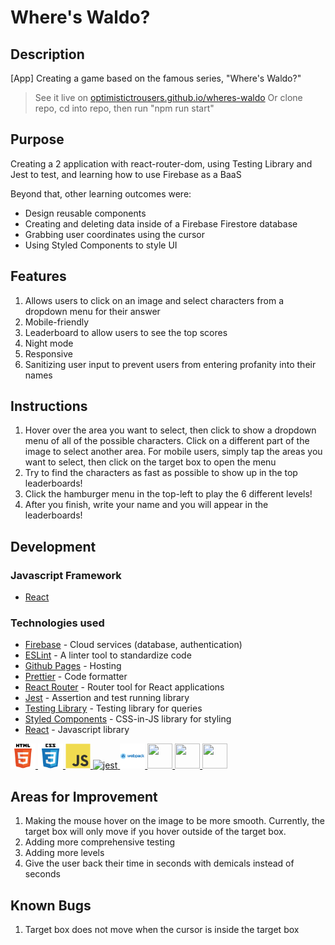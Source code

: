 # Where's Waldo?

## Description

[App] Creating a game based on the famous series, "Where's Waldo?" 

> See it live on [optimistictrousers.github.io/wheres-waldo](https://optimistictrousers.github.io/wheres-waldo/)
> Or clone repo, cd into repo, then run "npm run start"

## Purpose

Creating a 2 application with react-router-dom, using Testing Library and Jest to test, and learning how to use Firebase as a BaaS

Beyond that, other learning outcomes were:

- Design reusable components
- Creating and deleting data inside of a Firebase Firestore database
- Grabbing user coordinates using the cursor
- Using Styled Components to style UI


## Features

1. Allows users to click on an image and select characters from a dropdown menu for their answer
2. Mobile-friendly
3. Leaderboard to allow users to see the top scores
4. Night mode
5. Responsive
6. Sanitizing user input to prevent users from entering profanity into their names

## Instructions

1. Hover over the area you want to select, then click to show a dropdown menu of all of the possible characters. Click on a different part of the image to select another area. For mobile users, simply tap the areas you want to select, then click on the target box to open the menu
2. Try to find the characters as fast as possible to show up in the top leaderboards!
3. Click the hamburger menu in the top-left to play the 6 different levels!
4. After you finish, write your name and you will appear in the leaderboards!

## Development

### Javascript Framework

- [React](https://github.com/facebook/create-react-app)

### Technologies used

- [Firebase](https://firebase.google.com/) - Cloud services (database, authentication)
- [ESLint](https://eslint.org/) - A linter tool to standardize code
- [Github Pages](https://pages.github.com/) - Hosting
- [Prettier](https://prettier.io/) - Code formatter
- [React Router](https://reactrouter.com/web/guides/quick-start) - Router tool for React applications
- [Jest](https://github.com/facebook/jest) - Assertion and test running library
- [Testing Library](https://github.com/testing-library/dom-testing-library) - Testing library for queries
- [Styled Components](https://github.com/styled-components/styled-components) - CSS-in-JS library for styling
- [React](https://github.com/facebook/react/) - Javascript library

<p align="left"> 
<a href="https://www.w3.org/html/" target="_blank"> <img src="https://raw.githubusercontent.com/devicons/devicon/master/icons/html5/html5-original-wordmark.svg" alt="html5" width="40" height="40"/> </a> 
<a href="https://www.w3schools.com/css/" target="_blank"> <img src="https://raw.githubusercontent.com/devicons/devicon/master/icons/css3/css3-original-wordmark.svg" alt="css3" width="40" height="40"/> </a>
<a href="https://developer.mozilla.org/en-US/docs/Web/JavaScript" target="_blank"> <img src="https://raw.githubusercontent.com/devicons/devicon/master/icons/javascript/javascript-original.svg" alt="javascript" width="40" height="40"/> </a>
<a href="https://jestjs.io" target="_blank"> <img src="https://www.vectorlogo.zone/logos/jestjsio/jestjsio-icon.svg" alt="jest" width="40" height="40"/> </a>
<a href="https://webpack.js.org" target="_blank"> <img src="https://raw.githubusercontent.com/devicons/devicon/d00d0969292a6569d45b06d3f350f463a0107b0d/icons/webpack/webpack-original-wordmark.svg" alt="webpack" width="40" height="40"/> </a> 
<a href="https://styled-components.com/"> <img src="https://lxspandora.gallerycdn.vsassets.io/extensions/lxspandora/vscode-styled-components-snippets/1.0.2/1506443337800/Microsoft.VisualStudio.Services.Icons.Default" width="40" height="40"/> </a> 
<a href="https://reactjs.org/"> <img src="https://logos-download.com/wp-content/uploads/2016/09/React_logo_logotype_emblem.png" width="40" height="40"/> 
<a href="https://testing-library.com/"> <img src="https://testing-library.com/img/octopus-64x64.png" width="40" height="40"/> </a> 
</p>

## Areas for Improvement

1. Making the mouse hover on the image to be more smooth. Currently, the target box will only move if you hover outside of the target box.
2. Adding more comprehensive testing
3. Adding more levels
4. Give the user back their time in seconds with demicals instead of seconds

## Known Bugs

1. Target box does not move when the cursor is inside the target box
